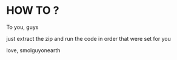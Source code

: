 # HOW TO ?

To you, guys

just extract the zip and run the code in order that were set for you

love,
smolguyonearth
